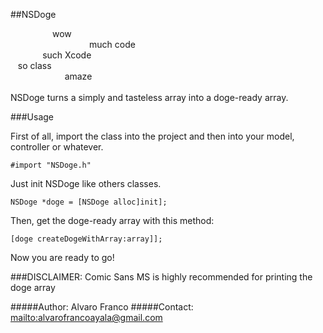 ##NSDoge

&nbsp;&nbsp;&nbsp;&nbsp;&nbsp;&nbsp;&nbsp;&nbsp;&nbsp;&nbsp;&nbsp;&nbsp;&nbsp;&nbsp;&nbsp;&nbsp;&nbsp;wow <br/>
&nbsp;&nbsp;&nbsp;&nbsp;&nbsp;&nbsp;&nbsp;&nbsp;&nbsp;&nbsp;&nbsp;&nbsp;&nbsp;&nbsp;&nbsp;&nbsp;&nbsp;&nbsp;&nbsp;&nbsp;&nbsp;&nbsp;&nbsp;&nbsp;&nbsp;&nbsp;&nbsp;&nbsp;&nbsp;&nbsp;&nbsp;&nbsp;much code <br/>
&nbsp;&nbsp;&nbsp;&nbsp;&nbsp;&nbsp;&nbsp;&nbsp;&nbsp;&nbsp;&nbsp;&nbsp;&nbsp;such Xcode <br/>
&nbsp;&nbsp;&nbsp;so class <br/>
&nbsp;&nbsp;&nbsp;&nbsp;&nbsp;&nbsp;&nbsp;&nbsp;&nbsp;&nbsp;&nbsp;&nbsp;&nbsp;&nbsp;&nbsp;&nbsp;&nbsp;&nbsp;&nbsp;&nbsp;&nbsp;&nbsp;amaze <br/>
<br/>
NSDoge turns a simply and tasteless array into a doge-ready array.

###Usage

First of all, import the class into the project and then into your model, controller or whatever.

```#import "NSDoge.h"```

Just init NSDoge like others classes.

```NSDoge *doge = [NSDoge alloc]init];```

Then, get the doge-ready array with this method:

```[doge createDogeWithArray:array]];```

Now you are ready to go!

###DISCLAIMER: Comic Sans MS is highly recommended for printing the doge array

#####Author: Alvaro Franco
#####Contact: <mailto:alvarofrancoayala@gmail.com>